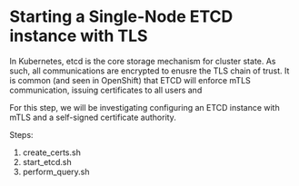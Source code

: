 # Starting a Single-Node ETCD instance with TLS

In Kubernetes, etcd is the core storage mechanism for cluster state. As such, all communications are encrypted to enusre the TLS chain of trust. It is common (and seen in OpenShift) that ETCD will enforce mTLS communication, issuing certificates to all users and 

For this step, we will be investigating configuring an ETCD instance with mTLS and a self-signed certificate authority.

Steps:
1) create_certs.sh
2) start_etcd.sh
3) perform_query.sh